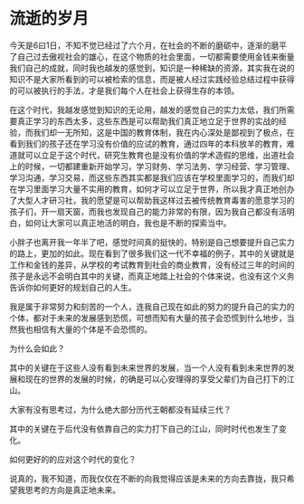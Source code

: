 # 流逝的岁月

今天是6曰1日，不知不觉已经过了六个月，在社会的不断的磨砺中，逐渐的磨平了自己过去傲视社会的雄心，在这个物质的社会里面，一切都需要使用金钱来衡量我们自己的成就，同时我也越发的感觉到，知识是一种稀缺的资源，其实我在说的知识不是大家所看到的可以被检索的信息，而是被人经过实践经验总结过程中获得的可以被执行的手法，才是我们每个人在社会上获得生存的本领。

在这个时代，我越发感觉到知识的无论用，越发的感觉自己的实力太低，我们所需要真正学习的东西太多，这些东西是可以帮助我们真正地立足于世界的实战的经验，而我们却一无所知，这是中国的教育体制，我在内心深处是鄙视到了极点，在看到我们的孩子还在学习没有价值的应试的教育，通过四年的本科放羊的教育，难道就可以立足于这个时代，研究生教育也是没有价值的学术造假的思维，出道社会上的时候，一切都建重新开始学习，学习财务、学习法务、学习经营、学习管理、学习沟通，学习交易，而这些东西其实都是我们应该在学校里面学习的，而我们却在学习里面学习大量不实用的教育，如何才可以立足于世界，所以我才真正地创办了大型人才研习社，我的愿望是可以帮助我这样过去被传统教育毒害的愿意学习的孩子们，开一扇天窗，而我也发现自己的能力非常的有限，因为我自己都没有活明白，如何让大家可以真正地活的明白，我也是不断的探索当中。

小胖子也离开我一年半了吧，感觉时间真的挺快的，特别是自己想要提升自己实力的路上，更加的如此。现在看到了很多我们这一代不幸福的例子，其中的关键就是工作和金钱的差异，从学校的考试教育到社会的商业教育，没有经过三年的时间的孩子是永远不会明白其中的关键，而真正地踏上社会的个体来说，也没有这个义务告诉你如何更好的规划自己的人生。

我是属于非常努力和刻苦的一个人，连我自己现在如此的努力的提升自己的实力的个体，都对于未来的发展感到恐慌，可想而知有大量的孩子会恐慌到什么地步，当然我也相信有大量的个体是不会恐慌的。

为什么会如此？

其中的关键在于这些人没有看到未来世界的发展，当一个人没有看到未来世界的发展和现在的世界的发展的时候，的确是可以心安理得的享受父辈们为自己打下的江山。

大家有没有思考过，为什么绝大部分历代王朝都没有延续三代？

其中的关键在于后代没有依靠自己的实力打下自己的江山，同时时代也发生了变化。

如何更好的的应对这个时代的变化？

说真的，我不知道，而我仅仅在不断的向我觉得应该是未来的方向去靠拢，我只希望我思考的方向是真正地未来。
